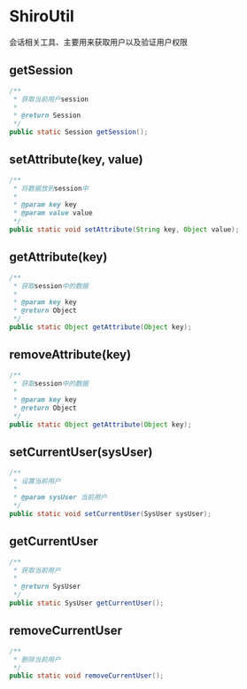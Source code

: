# ShiroUtil
会话相关工具、主要用来获取用户以及验证用户权限
## getSession
```java
/**
 * 获取当前用户session
 *
 * @return Session
 */
public static Session getSession();
```
## setAttribute(key, value)
```java
/**
 * 将数据放到session中
 * 
 * @param key key
 * @param value value
 */
public static void setAttribute(String key, Object value);
```
## getAttribute(key)
```java
/**
 * 获取session中的数据
 *
 * @param key key
 * @return Object
 */
public static Object getAttribute(Object key);
```
## removeAttribute(key)
```java
/**
 * 获取session中的数据
 *
 * @param key key
 * @return Object
 */
public static Object getAttribute(Object key);
```
## setCurrentUser(sysUser)
```java
/**
 * 设置当前用户
 *
 * @param sysUser 当前用户
 */
public static void setCurrentUser(SysUser sysUser);
```
## getCurrentUser
```java
/**
 * 获取当前用户
 *
 * @return SysUser
 */
public static SysUser getCurrentUser();
```
## removeCurrentUser
```java
/**
 * 删除当前用户
 */
public static void removeCurrentUser();
```